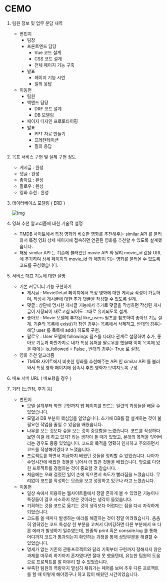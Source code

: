 # CEMO

1. 팀원 정보 및 업무 분담 내역
    - 변민지
        - 팀장
        - 프론트엔드 담당
            - Vue 코드 설계
            - CSS 코드 설계
            - 전체 페이지 기능 구축
        - 발표
            - 페이지 기능 시연
            - 질의 응답
    - 이동현
        - 팀원
        - 백엔드 담당
            - DRF 코드 설계
            - DB 모델링
        - 페이지 디자인 프로토타이핑
        - 발표
            - PPT 자료 만들기
            - 프레젠테이션
            - 질의 응답
2. 목표 서비스 구현 및 실제 구현 정도
    - 게시글 : 완성
    - 댓글 : 완성
    - 좋아요 : 완성
    - 팔로우 : 완성
    - 영화 추천 : 완성
3. 데이터베이스 모델링 ( ERD )
    
    ![img](https://file.notion.so/f/s/af1e0360-6ddb-4ae6-b54d-564964356228/Untitled.png?id=c9eef894-3b0b-4614-b634-988ab1bb5fcc&table=block&spaceId=3555a6a2-9aa8-4c67-ae5a-c4997e11cef4&expirationTimestamp=1685108841867&signature=Yt64zYNSxf1Q6OPjzI1Sq8lQo5T8kL11Lo1BtGe67pM&downloadName=Untitled.png)
    
4. 영화 추천 알고리즘에 대한 기술적 설명
    - TMDB 사이트에서 특정 영화와 비슷한 영화를 추천해주는 similar API 를 불러와서 특정 영화 상세 페이지에 접속하면 연관된 영화를 추천할 수 있도록 설계했습니다.
    - 해당 similar API 는 기존에 불러왔던 movie API 와 달리 movie_id 값을 URL에 추가하여 상세 페이지의 movie_id 와 매칭이 되는 영화를 불러올 수 있도록 코드를 구성했습니다.
5. 서비스 대표 기능에 대한 설명
    - 기본 커뮤니티 기능 구현하기
        - 게시글 : MovieDetail 페이지에서 특정 영화에 대한 게시글 작성이 가능하며, 작성시 게시글에 대한 추가 댓글을 작성할 수 있도록 설계.
        - 댓글 : 상단에 명시한 게시글 기능에서 추가로 댓글을 작성하면 작성된 게시글이 저장되어 새로고침 되어도 그대로 유지되도록 설계.
        - 좋아요 : Movie 모델에 추가된 like_users 필즈를 참조하여 좋아요 기능 설계. 기존의 목록에 exist()가 참인 경우는 목록에서 삭제하고, 반대의 경우는 해당 user 를  목록에 add() 하도록 구현.
        - 팔로우 : User 모델에 followings 필즈를 다대다 관계로 설정하여 추가, 좋아요 기능과 마찬가지로 내가 특정 유저를 팔로우를 했을때 이미 목록에 있을 때에는 is_followed = False , 반대의 경우는 True 로 설정.
    - 영화 추천 알고리즘
        - TMDB 사이트에서 비슷한 영화를 추천해주는 API 인 similar API 를 불러와서 특정 영화 페이지에 접속시 추천 영화가 보여지도록 구성.
6. 배포 서버 URL ( 배포했을 경우 )
7. 기타 (느낀점, 후기 등)
    - 변민지
      - 모델 설계부터 화면 구현까지 웹 페이지를 만드는 일련의 과정들을 배울 수 있었습니다.
      - 모델과 DB 부분이 핵심임을 알았습니다. 초기에 DB를 잘 설계하는 것이 불필요한 작업을 줄일 수 있음을 배웠습니다.
      - 나무를 보는 것보다 숲을 보는 것이 중요함을 느꼈습니다. 코드를 작성하다 보면 이걸 왜 하고 있지? 라는 생각이 들 때가 있었고, 본래의 목적을 잊어버리는 경우도 종종 있었습니다. 코드의 목적을 명확히 인지하고 주의하면서 코드를 작성해야겠다고 느꼈습니다.
      - 프로젝트를 하면서 지금까지 배웠던 것들을 정리할 수 있었습니다. 나아가 수업시간에 배웠던 것들을 넘어서 더 많은 것들을 배웠습니다. 앞으로 다양한 프로젝트를 경험하는 것이 중요할 것 같습니다.
      - 처음에는 오래 걸렸던 일이 손에 익으면서 속도가 빨라짐을 느꼈습니다. 무리없이 코드를 작성하는 모습을 보고 성장하고 있구나 라고 느꼈습니다.
    - 이동현
        - 일상 속에서 이용하는 웹사이트들에서 정말 흔하게 볼 수 있었던 기능이나 특징들이 결코 사소하지 않은 것이라는 생각이 들었습니다.
        - 기획하는 것을 코드로 옮기는 것이 생각보다 어렵다는 점을 다시 자각하게 되었습니다.
        - 코드를 쓸 때마다 발생하는 에러를 해결하는 것이 정말 어려웠습니다. 촘촘히 얽혀있는 코드 특성상 한 부분을 고쳐서 디버깅하면 다른 부분에서 또 다른 에러가 발생하기 일쑤였는데, 한줄씩 print 혹은 console.log 를 통해 어디까지 코드가 통과되는지 확인하는 과정을 통해 상당부분을 해결할 수 있었습니다.
        - 명세가 없는 기존의 관통프로젝트와 달리 기획부터 구현까지 정해지지 않은 과제를 마무리 하기까지 혼자였다면 절대 못 했을텐데, 유능한 팀원의 도움으로 프로젝트를 잘 마무리 할 수 있었습니다.
        - 부족한 팀원의 역량까지 열심히 채워가는 페어를 보며 추후 다른 프로젝트를 할 때 이렇게 해야겠구나 하고 많이 배웠던 시간이었습니다.